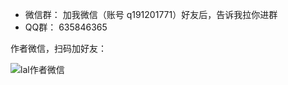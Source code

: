 - 微信群： 加我微信（账号 q191201771）好友后，告诉我拉你进群
- QQ群： 635846365

作者微信，扫码加好友：

![lal作者微信](https://pengrl.com/images/yoko_vx.jpeg?date=220329)

